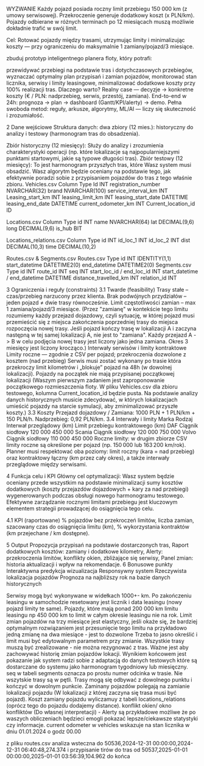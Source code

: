 WYZWANIE
Każdy pojazd posiada roczny limit przebiegu 150 000 km (z umowy serwisowej). Przekroczenie generuje dodatkowy koszt (x PLN/km). Pojazdy odbierane w różnych terminach po 12 miesiącach muszą możliwie dokładnie trafić w swój limit.

Cel: Rotować pojazdy między trasami, utrzymując limity i minimalizując koszty — przy ograniczeniu do maksymalnie 1 zamiany/pojazd/3 miesiące.

zbuduj prototyp inteligentnego planera floty, który potrafi:

przewidywać przebiegi na podstawie tras i dotychczasowych przebiegów,
wyznaczać optymalny plan przypisań i zamian pojazdów,
monitorować stan licznika, serwisy i limity leasingowe,
minimalizować dodatkowe koszty przy 100% realizacji tras.
Dlaczego warto?
Realny case — decyzje → konkretne koszty (€ / PLN: nadprzebieg, serwis, przestój, zamiana).
End-to-end w 24h: prognoza → plan → dashboard (Gantt/KPI/alerty) → demo.
Pełna swoboda metod: reguły, arkusze, algorytmy, ML/AI — liczy się skuteczność i zrozumiałość.

2
Dane wejściowe
Struktura danych: dwa zbiory (12 mies.): historyczny do analizy i testowy (harmonogram tras do obsadzenia).

Zbiór historyczny (12 miesięcy): Służy do analizy i zrozumienia charakterystyki operacji (np. które lokalizacje są najpopularniejszymi punktami startowymi, jakie są typowe długości tras).
Zbiór testowy (12 miesięcy): To jest harmonogram przyszłych tras, które Wasz system musi obsadzić. Wasz algorytm będzie oceniany na podstawie tego, jak efektywnie poradzi sobie z przypisaniem pojazdów do tras z tego właśnie zbioru.
Vehicles.csv
Column Type
Id INT
registration_number NVARCHAR(32)
brand NVARCHAR(100)
service_interval_km INT
Leasing_start_km INT
leasing_limit_km INT
leasing_start_date DATETIME
leasing_end_date DATETIME
current_odometer_km INT
Current_location_id ID

Locations.csv
Column Type
id INT
name NVARCHAR(64)
lat DECIMAL(9,6)
long DECIMAL(9,6)
is_hub BIT

Locations_relations.csv
Column Type
id INT
id_loc_1 INT
id_loc_2 INT
dist DECIMAL(10,3)
time DECIMAL(10,2)

Routes.csv & Segments.csv
Routes.csv Type
id INT IDENTITY(1,1)
start_datetime DATETIME2(0)
end_datetime DATETIME2(0)
Segments.csv Type
id INT
route_id INT
seq INT
start_loc_id / end_loc_id INT
start_datetime / end_datetime DATETIME
distance_travelled_km INT
relation_id INT

3
Ograniczenia i reguły (constraints)
3.1 Twarde (feasibility)
Trasy stałe – czas/przebieg narzucony przez klienta.
Brak podwójnych przydziałów – jeden pojazd ≠ dwie trasy równocześnie.
Limit częstotliwości zamian – max 1 zamiana/pojazd/3 miesiące. (Przez "zamianę" w kontekście tego limitu rozumiemy każdy przejazd dojazdowy, czyli sytuację, w której pojazd musi przemieścić się z miejsca zakończenia poprzedniej trasy do miejsca rozpoczęcia nowej trasy. Jeśli pojazd kończy trasę w lokalizacji A i zaczyna następną w tej samej lokalizacji A, nie jest to "zamiana". Każdy przejazd A -> B w celu podjęcia nowej trasy jest liczony jako jedna zamiana. Okres 3 miesięcy jest liczony krocząco.)
Interwały serwisów i limity kontraktowe
Limity roczne — zgodnie z CSV per pojazd; przekroczenia dozwolone z kosztem (nad przebieg)
Serwis musi zostać wykonany po trasie która przekroczy limit kilometrów i „blokuje” pojazd na 48h (w dowolnej lokalizacji).
Pojazdy na początek nie mają przypisanej początkowej lokalizacji (Waszym pierwszym zadaniem jest zaproponowanie początkowego rozmieszczenia floty. W pliku Vehicles.csv dla zbioru testowego, kolumna Current_location_id będzie pusta. Na podstawie analizy danych historycznych musicie zdecydować, w których lokalizacjach umieścić pojazdy na starcie symulacji, aby zminimalizować przyszłe koszty.)
3.3 Koszty
Przejazd dojazdowy / Zamiana: 1000 PLN + 1 PLN/km + 150 PLN/h.
Nadprzebieg: 0,92 PLN/km.
3.4 Interwały i limity
Marka Rodzaj Interwał przeglądowy (km) Limit przebiegu kontraktowego (km)
DAF Ciągnik siodłowy 120 000 450 000
Scania Ciągnik siodłowy 120 000 750 000
Volvo Ciągnik siodłowy 110 000 450 000
Roczne limity: w drugim zbiorze CSV limity roczne są określone per pojazd (np. 150 000 lub 163 200 km/rok). Planner musi respektować oba poziomy: limit roczny (kara = nad przebieg) oraz kontraktowy łączny (km przez cały okres), a także interwały przeglądowe między serwisami.

4
Funkcja celu i KPI
Główny cel optymalizacji: Wasz system będzie oceniany przede wszystkim na podstawie minimalizacji sumy kosztów dodatkowych (koszty przejazdów dojazdowych + kary za nad przebiegi) wygenerowanych podczas obsługi nowego harmonogramu testowego. Efektywne zarządzanie rocznymi limitami przebiegu jest kluczowym elementem strategii prowadzącej do osiągnięcia tego celu.

4.1 KPI (raportowane)
% pojazdów bez przekroczeń limitów,
liczba zamian,
szacowany czas do osiągnięcia limitu (km),
% wykorzystania kontraktów (km przejechane / km dostępne).

5
Output
Propozycja przypisań na podstawie dostarczonych tras,
Raport dodatkowych kosztów: zamiany i dodatkowe kilometry,
Alerty: przekroczenia limitów, konflikty okien, zbliżające się serwisy,
Panel zmian: historia aktualizacji i wpływ na rekomendacje.
6
Bonusowe punkty
Interaktywna predykcja wizualizacja
Responsywny system
Rzeczywista lokalizacja pojazdów
Prognoza na najbliższy rok na bazie danych historycznych

Serwisy mogą być wykonywane w widełkach 1000+- km.
Po zakończeniu leasingu w samochodzie resetowany jest licznik i data leasingu (nowy pojazd limity te same).
Pojazdy, które mają ponad 200 000 km limitu leasingu np 450 000 km to limit w całym okresie leasingu nie na rok.
Limit zmian pojazdów na trzy miesiące jest elastyczny, jeśli okaże się, że bardziej optymalnym rozwiązaniem jest przesunięcie tego limitu na przykładowo jedną zmianę na dwa miesiące - jest to dozwolone Trzeba to jasno określić i limit musi być edytowalnym parametrem przy zmianie.
Wszystkie trasy muszą być zrealizowane - nie można rezygnować z tras.
Ważne jest aby zachowywać historię zmian pojazdów lokacji.
Wynikiem końcowem jest pokazanie jak system radzi sobie z adaptacją do danych testowych które są dostarczane do systemu jako harmonogram tygodniowy lub miesięczny.
seq w tabeli segments oznacza po prostu numer odcinka w trasie.
Nie wszytskie trasy są w pętli.
Trasy mogą się odbywać z dowolnego punktu i kończyć w dowolnym punkcie.
Zaminany pojazdów polegają na zamianie lokalizacji pojazdu (W lokalizacji z której zaczyna się trasa musi być pojazd).
Koszt zamiany pojazdu wyliczamuy z tabeli locations_relations (oprócz tego do pojazdu dodajemy distance).
konflikt okien/ okno konfliktów (Do własnej interpretacji) - Alerty są przykładowe możliwe że po waszych obliczeniach będzieci emogli pokazać lepsze/ciekawsze statystyki czy informacje.
current odometer w vehicles wskazuje na stan licznika w dniu 01.01.2024 o godz 00.00

z pliku routes.csv analiza wsteczna do 50536,2024-12-31 00:00:00,2024-12-31 06:40:48,274.374
i przypisanie tirów do tras od 50537,2025-01-01 00:00:00,2025-01-01 03:56:39,104.962 do końca
